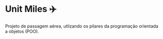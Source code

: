 # Unit Miles :airplane:
Projeto de passagem aérea, utlizando os pilares da programação orientada a objetos (POO).
